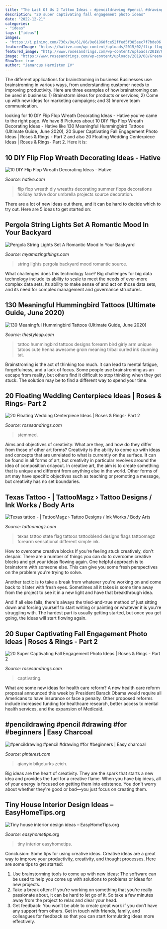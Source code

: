 ```yaml
---
title: "The Last Of Us 2 Tattoo Ideas : #pencildrawing #pencil #drawing #for #beginners"
description: "20 super captivating fall engagement photo ideas"
date: "2022-12-21"
categories:
- "ideas"
tags: ["ideas"]
images:
- "https://i.pinimg.com/736x/9e/61/86/9e61868fce52ffed5f385eec7f7bde06.jpg"
featuredImage: "https://hative.com/wp-content/uploads/2015/02/flip-flop-wreath-ideas/2-diy-flip-flop-wreath-decorating-ideas.jpg"
featured_image: "http://www.rosesandrings.com/wp-content/uploads/2018/05/Fall-engagement-photo-poses-and-photos-8.jpg"
image: "https://www.rosesandrings.com/wp-content/uploads/2019/08/Greenery-Floating-Candle-Centerpieces.jpg"
ShowToc: true
author: "Jamarcus Hermiston IV"
---
```



The different applications for brainstroming in business
Businesses use brainstroming in various ways, from understanding customer needs to improving productivity. Here are three examples of how brainstroming can be used in business: 1) Brainstorm ideas for products or services; 2) Come up with new ideas for marketing campaigns; and 3) Improve team communication.

	

		
looking for 10 DIY Flip Flop Wreath Decorating Ideas - Hative you've came to the right page. We have 8 Pictures about 10 DIY Flip Flop Wreath Decorating Ideas - Hative like 130 Meaningful Hummingbird Tattoos (Ultimate Guide, June 2020), 20 Super Captivating Fall Engagement Photo Ideas | Roses &amp; Rings - Part 2 and also 20 Floating Wedding Centerpiece Ideas | Roses &amp; Rings- Part 2. Here it is:
		
    
## 10 DIY Flip Flop Wreath Decorating Ideas - Hative

<img loading=lazy src="https://hative.com/wp-content/uploads/2015/02/flip-flop-wreath-ideas/2-diy-flip-flop-wreath-decorating-ideas.jpg" onerror="this.onerror=null;this.src='https://tse2.mm.bing.net/th?id=OIP.u5O0eJTHQ7osPSnFg2iCxwHaHa&amp;pid=15.1';" alt="10 DIY Flip Flop Wreath Decorating Ideas - Hative">

_Source: hative.com_

>flip flop wreath diy wreaths decorating summer flops decorations holiday hative door umbrella projects source decoration. 

	

There are a lot of new ideas out there, and it can be hard to decide which to try out. Here are 5 ideas to get started on: 

    
## Pergola String Lights Set A Romantic Mood In Your Backyard

<img loading=lazy src="http://myamazingthings.com/wp-content/uploads/2017/05/string-lights.jpg" onerror="this.onerror=null;this.src='https://tse1.mm.bing.net/th?id=OIP.puvU5PL96VWoNjmo7_f_HQHaF7&amp;pid=15.1';" alt="Pergola String Lights Set A Romantic Mood In Your Backyard">

_Source: myamazingthings.com_

>string lights pergola backyard mood romantic source. 

	

What challenges does this technology face?
Big challenges for big data technology include its ability to scale to meet the needs of ever-more complex data sets, its ability to make sense of and act on those data sets, and its need for complex management and governance structures.

    
## 130 Meaningful Hummingbird Tattoos (Ultimate Guide, June 2020)

<img loading=lazy src="https://thestyleup.com/wp-content/uploads/2015/03/HUMMINGBIRD-TATTOO-DESIGNS-23.jpg" onerror="this.onerror=null;this.src='https://tse4.mm.bing.net/th?id=OIP.-oTIDkL1Q6AgibSNIvKvvgHaJ1&amp;pid=15.1';" alt="130 Meaningful Hummingbird Tattoos (Ultimate Guide, June 2020)">

_Source: thestyleup.com_

>tattoo hummingbird tattoos designs forearm bird girly arm unique tatoos cute henna awesome groin meaning tribal curled ink stunning tat. 

	

Brainstroming is the act of thinking too much. It can lead to mental fatigue, forgetfulness, and a lack of focus. Some people use brainstroming as an escape from reality, but others find it difficult to stop thinking when they get stuck. The solution may be to find a different way to spend your time.

    
## 20 Floating Wedding Centerpiece Ideas | Roses &amp; Rings- Part 2

<img loading=lazy src="https://www.rosesandrings.com/wp-content/uploads/2019/08/Greenery-Floating-Candle-Centerpieces.jpg" onerror="this.onerror=null;this.src='https://tse1.mm.bing.net/th?id=OIP.3fSx90YOFAQCALhVENxxVgHaLH&amp;pid=15.1';" alt="20 Floating Wedding Centerpiece Ideas | Roses &amp; Rings- Part 2">

_Source: rosesandrings.com_

>stemmed. 

	

Aims and objectives of creativity: What are they, and how do they differ from those of other art forms?
Creativity is the ability to come up with ideas and concepts that are unrelated to what is currently on the surface. It can be found in all forms of art, but creativity in particular revolves around the idea of composition orlayout. In creative art, the aim is to create something that is unique and different from anything else in the world. Other forms of art may have specific objectives such as teaching or promoting a message, but creativity has no set boundaries.

    
## Texas Tattoo - | TattooMagz › Tattoo Designs / Ink Works / Body Arts

<img loading=lazy src="https://tattoomagz.com/wp-content/uploads/2014/01/Texas-tattoo.jpg" onerror="this.onerror=null;this.src='https://tse3.mm.bing.net/th?id=OIP.5DzOY45pxoNSTMUMQ_D8AgHaHa&amp;pid=15.1';" alt="Texas tattoo - | TattooMagz › Tattoo Designs / Ink Works / Body Arts">

_Source: tattoomagz.com_

>texas tattoo state flag tattoos tattooblend designs flags tattoomagz forearm sensational different simple ink. 

	

How to overcome creative blocks
If you're feeling stuck creatively, don't despair. There are a number of things you can do to overcome creative blocks and get your ideas flowing again.
One helpful approach is to brainstorm with someone else. This can give you some fresh perspectives on the problem you're trying to solve.

Another tactic is to take a break from whatever you're working on and come back to it later with fresh eyes. Sometimes all it takes is some time away from the project to see it in a new light and have that breakthrough idea.

And if all else fails, there's always the tried-and-true method of just sitting down and forcing yourself to start writing or painting or whatever it is you're struggling with. The hardest part is usually getting started, but once you get going, the ideas will start flowing again.

    
## 20 Super Captivating Fall Engagement Photo Ideas | Roses &amp; Rings - Part 2

<img loading=lazy src="http://www.rosesandrings.com/wp-content/uploads/2018/05/Fall-engagement-photo-poses-and-photos-8.jpg" onerror="this.onerror=null;this.src='https://tse3.mm.bing.net/th?id=OIP.sNXbZb2efWbKqGu6QhtIqAHaLH&amp;pid=15.1';" alt="20 Super Captivating Fall Engagement Photo Ideas | Roses &amp; Rings - Part 2">

_Source: rosesandrings.com_

>captivating. 

	

What are some new ideas for health care reform?
A new health care reform proposal announced this week by President Barack Obama would require all Americans to have insurance or face a penalty. Other proposed reforms include increased funding for healthcare research, better access to mental health services, and the expansion of Medicaid.

    
## #pencildrawing #pencil #drawing #for #beginners | Easy Charcoal

<img loading=lazy src="https://i.pinimg.com/736x/9e/61/86/9e61868fce52ffed5f385eec7f7bde06.jpg" onerror="this.onerror=null;this.src='https://tse3.mm.bing.net/th?id=OIP.TBvH637Qc-rEw6nhHUpsawHaKx&amp;pid=15.1';" alt="#pencildrawing #pencil #drawing #for #beginners | Easy charcoal">

_Source: pinterest.com_

>qianyix bilgeturks zeich. 

	

Big ideas are the heart of creativity. They are the spark that starts a new idea and provides the fuel for a creative flame. When you have big ideas, all of your energy is focused on getting them into existence. You don't worry about whether they're good or bad—you just focus on creating them.

    
## Tiny House Interior Design Ideas – EasyHomeTips.org

<img loading=lazy src="https://www.easyhometips.org/wp-content/uploads/2018/03/Tiny-house-interior-design-ideas-1.png" onerror="this.onerror=null;this.src='https://tse4.mm.bing.net/th?id=OIP.c_49FXm2qdiR4qkX7FgedwHaJ3&amp;pid=15.1';" alt="Tiny house interior design ideas – EasyHomeTips.org">

_Source: easyhometips.org_

>tiny interior easyhometips. 

	

Conclusion: Some tips for using creative ideas.
Creative ideas are a great way to improve your productivity, creativity, and thought processes. Here are some tips to get started: 
1. Use brainstorming tools to come up with new ideas: The software can be used to help you come up with solutions to problems or ideas for new projects. 
2. Take a break often: If you’re working on something that you’re really passionate about, it can be hard to let go of it. So take a few minutes away from the project to relax and clear your head. 
3. Get feedback: You won’t be able to create great work if you don’t have any support from others. Get in touch with friends, family, and colleagues for feedback so that you can start formulating ideas more effectively.

